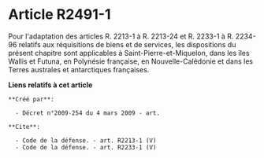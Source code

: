 # Article R2491-1

Pour l'adaptation des articles R. 2213-1 à R. 2213-24 et R. 2233-1 à R. 2234-96 relatifs aux réquisitions de biens et de
services, les dispositions du présent chapitre sont applicables à Saint-Pierre-et-Miquelon, dans les îles Wallis et Futuna,
en Polynésie française, en Nouvelle-Calédonie et dans les Terres australes et antarctiques françaises.

**Liens relatifs à cet article**

	**Créé par**:

	  - Décret n°2009-254 du 4 mars 2009 - art.

	**Cite**:

	  - Code de la défense. - art. R2213-1 (V)
	  - Code de la défense. - art. R2233-1 (V)

